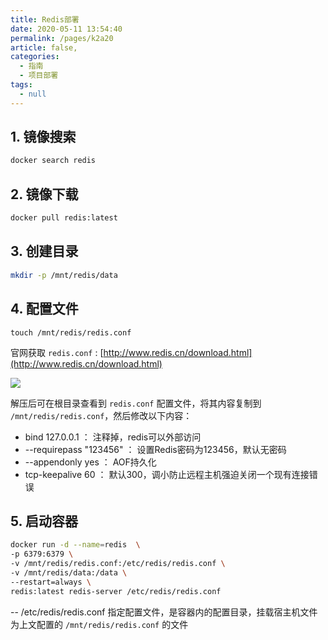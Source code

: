 ```yaml
---
title: Redis部署
date: 2020-05-11 13:54:40
permalink: /pages/k2a20
article: false,
categories: 
  - 指南
  - 项目部署
tags: 
  - null
---
```


## 1. 镜像搜索

```bash
docker search redis
```

## 2. 镜像下载

```bash
docker pull redis:latest
```

## 3. 创建目录

``` bash
mkdir -p /mnt/redis/data
```

## 4. 配置文件
```
touch /mnt/redis/redis.conf
```

官网获取 `redis.conf` : [http://www.redis.cn/download.html](http://www.redis.cn/download.html)

![](https://oss.youlai.tech/blog/20221004183446.png)

解压后可在根目录查看到 `redis.conf` 配置文件，将其内容复制到 `/mnt/redis/redis.conf`，然后修改以下内容：

- bind 127.0.0.1  ： 注释掉，redis可以外部访问
- --requirepass "123456" ： 设置Redis密码为123456，默认无密码
- --appendonly yes ： AOF持久化
- tcp-keepalive 60 ： 默认300，调小防止远程主机强迫关闭一个现有连接错误

## 5. 启动容器

```bash
docker run -d --name=redis  \
-p 6379:6379 \
-v /mnt/redis/redis.conf:/etc/redis/redis.conf \
-v /mnt/redis/data:/data \
--restart=always \
redis:latest redis-server /etc/redis/redis.conf 
```
-- /etc/redis/redis.conf 指定配置文件，是容器内的配置目录，挂载宿主机文件为上文配置的 `/mnt/redis/redis.conf` 的文件

